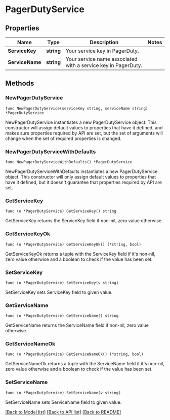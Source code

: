 # PagerDutyService

## Properties

| Name            | Type       | Description                                                   | Notes |
| --------------- | ---------- | ------------------------------------------------------------- | ----- |
| **ServiceKey**  | **string** | Your service key in PagerDuty.                                |
| **ServiceName** | **string** | Your service name associated with a service key in PagerDuty. |

## Methods

### NewPagerDutyService

`func NewPagerDutyService(serviceKey string, serviceName string) *PagerDutyService`

NewPagerDutyService instantiates a new PagerDutyService object.
This constructor will assign default values to properties that have it defined,
and makes sure properties required by API are set, but the set of arguments
will change when the set of required properties is changed.

### NewPagerDutyServiceWithDefaults

`func NewPagerDutyServiceWithDefaults() *PagerDutyService`

NewPagerDutyServiceWithDefaults instantiates a new PagerDutyService object.
This constructor will only assign default values to properties that have it defined,
but it doesn't guarantee that properties required by API are set.

### GetServiceKey

`func (o *PagerDutyService) GetServiceKey() string`

GetServiceKey returns the ServiceKey field if non-nil, zero value otherwise.

### GetServiceKeyOk

`func (o *PagerDutyService) GetServiceKeyOk() (*string, bool)`

GetServiceKeyOk returns a tuple with the ServiceKey field if it's non-nil, zero value otherwise
and a boolean to check if the value has been set.

### SetServiceKey

`func (o *PagerDutyService) SetServiceKey(v string)`

SetServiceKey sets ServiceKey field to given value.

### GetServiceName

`func (o *PagerDutyService) GetServiceName() string`

GetServiceName returns the ServiceName field if non-nil, zero value otherwise.

### GetServiceNameOk

`func (o *PagerDutyService) GetServiceNameOk() (*string, bool)`

GetServiceNameOk returns a tuple with the ServiceName field if it's non-nil, zero value otherwise
and a boolean to check if the value has been set.

### SetServiceName

`func (o *PagerDutyService) SetServiceName(v string)`

SetServiceName sets ServiceName field to given value.

[[Back to Model list]](../README.md#documentation-for-models) [[Back to API list]](../README.md#documentation-for-api-endpoints) [[Back to README]](../README.md)
